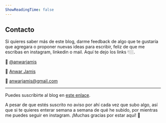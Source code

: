 ```yaml
---
ShowReadingTime: false
---
```

## Contacto

Si quieres saber más de este blog, darme feedback de algo que te gustaría que agregara o proponer nuevas ideas para escribir, feliz de que me escribas en instagram, linkedin o mail. Aquí te dejo los links 👇🏼.

📱 [@anwarjamis](https://instagram.com/anwarjamis)

💼 [Anwar Jamis](https://www.linkedin.com/in/anwarjamis/)

💌 anwarjamis@gmail.com

---
Puedes suscribirte al blog en [este enlace](https://www.anwarjamis.com/subscription/).

A pesar de que estés suscrito no aviso por ahí cada vez que subo algo, así que si te quieres enterar semana a semana de qué he subido, por mientras me puedes seguir en instagram. ¡Muchas gracias por estar aquí! 💞
